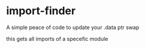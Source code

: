 # import-finder
A simple peace of code to update your .data ptr swap

this gets all imports of a specefic module
